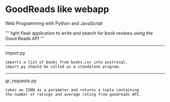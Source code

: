 # GoodReads like webapp

Web Programming with Python and JavaScript


''' light flask application to write and search for book reviews 
    using the Good Reads API '''


***
import.py

    imports a list of books from books.csv into postresql.
    import.py should be called as a standalone program.


***
gr_requests.py

    takes an ISBN as a parameter and returns a tuple containing
    the number of ratings and average rating from goodreads API.


